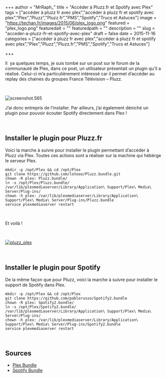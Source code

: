 +++
author = "MrRaph_"
title = "Accéder à Pluzz.fr et Spotify avec Plex"
tags = ["accéder à pluzz fr avec plex","accéder à pluzz fr et spotify avec plex","Plex","Pluzz","Pluzz.fr","PMS","Spotify","Trucs et Astuces"]
image = "https://techan.fr/images/2015/06/plex_logo.png"
featured = "plex_logo.png"
featuredalt = ""
featuredpath = ""
description = ""
slug = "acceder-a-pluzz-fr-et-spotify-avec-plex"
draft = false
date = 2015-11-16
categories = ["accéder à pluzz fr avec plex","accéder à pluzz fr et spotify avec plex","Plex","Pluzz","Pluzz.fr","PMS","Spotify","Trucs et Astuces"]

+++


Il  ya quelques temps, je suis tombé sur un post sur le forum de la communauté de Plex, dans ce post, un utilisateur présentait un plugin qu’il a réalisé. Celui-ci m’a particulièrement intéressé car il permet d’accéder au replay des chaines du groupes France Télévision – Pluzz.

 

![screenshot.565](https://techan.fr/images/2015/06/screenshot.565.jpg)

J’ai donc entrepris de l’installer. Par ailleurs, j’ai également déniché un plugin pour pouvoir écouter Spotify directement dans Plex !

 


## Installer le plugin pour Pluzz.fr

Voici la marche à suivre pour installer le plugin permettant d’accéder à Pluzz via Plex. Toutes ces actions sont a réaliser sur la machine qui hébèrge le serveur Plex.

    mkdir -p /opt/Plex && cd /opt/Plex
    git clone https://github.com/lotooo/Pluzz.bundle.git
    chown -R plex: Pluzz.bundle/
    ln -s /opt/Plex/Pluzz.bundle/ /var/lib/plexmediaserver/Library/Application\ Support/Plex\ Media\ Server/Plug-ins/
    chown -h plex: /var/lib/plexmediaserver/Library/Application\ Support/Plex\ Media\ Server/Plug-ins/Pluzz.bundle
    service plexmediaserver restart

 

Et voilà !

 

[![pluzz_plex](https://techan.fr/images/2015/06/pluzz_plex.jpg)](https://techan.fr/images/2015/06/pluzz_plex.jpg)

 


## Installer le plugin pour Spotify

De la même façon que pour Pluzz, voici la marche à suivre pour installer le support de Spotify dans Plex.

    mkdir -p /opt/Plex && cd /opt/Plex
    git clone https://github.com/pablorusso/Spotify2.bundle
    chown -R plex: Spotify2.bundle/
    ln -s /opt/Plex/Spotify2.bundle/ /var/lib/plexmediaserver/Library/Application\ Support/Plex\ Media\ Server/Plug-ins/
    chown -h plex: /var/lib/plexmediaserver/Library/Application\ Support/Plex\ Media\ Server/Plug-ins/Spotify2.bundle
    service plexmediaserver restart

 


## Sources

- [Plex Bundle](https://github.com/lotooo/Pluzz.bundle)
- [Spotify Bundle](https://iterando.wordpress.com/2014/06/11/listen-spotify-with-chromecast-and-dlna-using-plex/)

 
